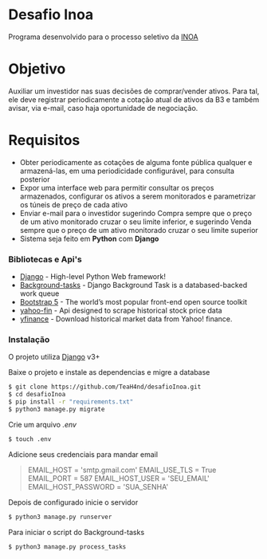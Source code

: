 # Desafio Inoa

Programa desenvolvido para o processo seletivo da [INOA](https://www.inoa.com.br/)

# Objetivo

Auxiliar um investidor nas suas decisões de comprar/vender ativos. Para tal, ele deve registrar periodicamente a cotação atual de ativos da B3 e também avisar, via e-mail, caso haja oportunidade de negociação.

# Requisitos

- Obter periodicamente as cotações de alguma fonte pública qualquer e armazená-las, em uma periodicidade configurável, para consulta posterior
- Expor uma interface web para permitir consultar os preços armazenados, configurar os ativos a serem monitorados e parametrizar os túneis de preço de cada ativo
- Enviar e-mail para o investidor sugerindo Compra sempre que o preço de um ativo monitorado cruzar o seu limite inferior, e sugerindo Venda sempre que o preço de um ativo monitorado cruzar o seu limite superior
- Sistema seja feito em **Python** com **Django**

### Bibliotecas e Api's
- [Django](https://www.djangoproject.com/) - High-level Python Web framework!
- [Background-tasks](https://django-background-tasks.readthedocs.io/en/latest/) - Django Background Task is a databased-backed work queue
- [Bootstrap 5](https://getbootstrap.com/) - The world’s most popular front-end open source toolkit
- [yahoo-fin](https://theautomatic.net/yahoo_fin-documentation/) - Api designed to scrape historical stock price data
- [yfinance](https://pypi.org/project/yfinance/) - Download historical market data from Yahoo! finance.

### Instalação

O projeto utiliza [Django](https://www.djangoproject.com/) v3+

Baixe o projeto e instale as dependencias e migre a database
```sh
$ git clone https://github.com/TeaH4nd/desafioInoa.git
$ cd desafioInoa
$ pip install -r "requirements.txt"
$ python3 manage.py migrate
```
Crie um arquivo _.env_
```sh
$ touch .env
```
Adicione seus credenciais para mandar email
>EMAIL_HOST = 'smtp.gmail.com'
>EMAIL_USE_TLS = True
>EMAIL_PORT = 587
>EMAIL_HOST_USER = 'SEU_EMAIL'
>EMAIL_HOST_PASSWORD = 'SUA_SENHA'

Depois de configurado inicie o servidor
```sh
$ python3 manage.py runserver
```
Para iniciar o script do Background-tasks
```sh
$ python3 manage.py process_tasks
```